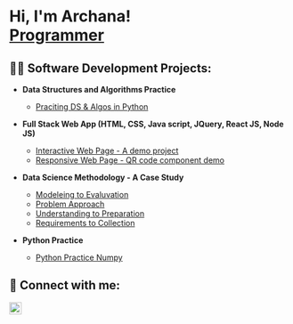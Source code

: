 <h1>Hi, I'm Archana! <br/><a href="https://github.com/Archana-BR">Programmer</a> <a href="https://www.linkedin.com/in/Archanabr88/"></a>  </h1>

<h2>👨‍💻 Software Development Projects:</h2>

- <b>Data Structures and Algorithms Practice </b>
  - [Praciting DS & Algos in Python](https://github.com/Archana-BR/Algorithms-Practice)
  
- <b>Full Stack Web App (HTML, CSS, Java script, JQuery, React JS, Node JS)</b>
  - [Interactive Web Page - A demo project](https://github.com/Archana-BR/InteractiveWebpageRepo) <b><i></b></i>
  - [Responsive Web Page - QR code component demo](https://github.com/Archana-BR/responsiveWebPage)<b><i></b></i>

- <b>Data Science Methodology - A Case Study</b>
  - [Modeleing to Evaluvation](https://github.com/Archana-BR/DSMethodology-A-ccase-study)
  - [Problem Approach](https://github.com/Archana-BR/DSMethodology-A-ccase-study)
  - [Understanding to Preparation](https://github.com/Archana-BR/DSMethodology-A-ccase-study)
  - [Requirements to Collection](https://github.com/Archana-BR/DSMethodology-A-ccase-study)

- <b>Python Practice</b>
  - [Python Practice Numpy ](https://github.com/Archana-BR/testRepo)



<h2> 🤳 Connect with me:</h2>

[<img align="left" alt="Archana BR | LinkedIn" width="22px" background-color="white" src="https://cdn.jsdelivr.net/npm/simple-icons@v3/icons/linkedin.svg" />][linkedin]

[linkedin]: https://www.linkedin.com/in/archanabr/

<!--

Here are some ideas to get you started:

- 🔭 I’m currently working on ...
- 🌱 I’m currently learning ...
- 👯 I’m looking to collaborate on ...
- 🤔 I’m looking for help with ...
- 💬 Ask me about ...
- 📫 How to reach me: ...
- 😄 Pronouns: ...
- ⚡ Fun fact: ...
-->
